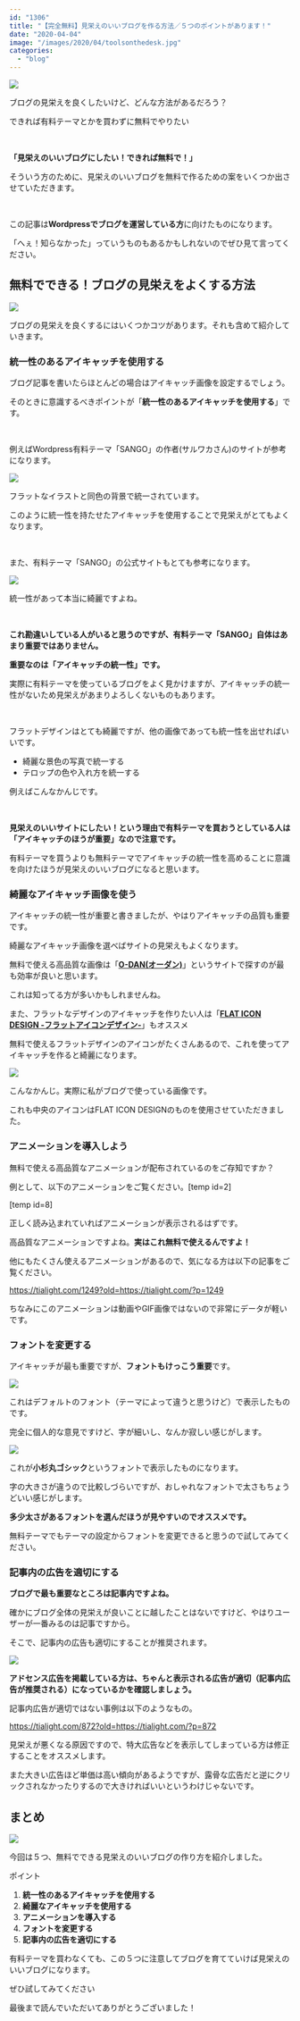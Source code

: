 ```yaml
---
id: "1306"
title: "【完全無料】見栄えのいいブログを作る方法／５つのポイントがあります！"
date: "2020-04-04"
image: "/images/2020/04/toolsonthedesk.jpg"
categories: 
  - "blog"
---
```


![](/images/2020/04/thinking_300x300.png)

ブログの見栄えを良くしたいけど、どんな方法があるだろう？

できれば有料テーマとかを買わずに無料でやりたい

 

**「見栄えのいいブログにしたい！できれば無料で！」**

そういう方のために、見栄えのいいブログを無料で作るための案をいくつか出させていただきます。

 

この記事は**Wordpressでブログを運営している方**に向けたものになります。

「へぇ！知らなかった」っていうものもあるかもしれないのでぜひ見て言ってください。

## 無料でできる！ブログの見栄えをよくする方法

![](/images/2019/12/loading_flat_an.png)

ブログの見栄えを良くするにはいくつかコツがあります。それも含めて紹介していきます。

### 統一性のあるアイキャッチを使用する

ブログ記事を書いたらほとんどの場合はアイキャッチ画像を設定するでしょう。

そのときに意識するべきポイントが「**統一性のあるアイキャッチを使用する**」です。

 

例えばWordpress有料テーマ「SANGO」の作者(サルワカさん)のサイトが参考になります。

![](/images/2020/04/saruwaka_sample.png)

フラットなイラストと同色の背景で統一されています。

このように統一性を持たせたアイキャッチを使用することで見栄えがとてもよくなります。

 

また、有料テーマ「SANGO」の公式サイトもとても参考になります。

![](/images/2020/04/sango_sample.png)

統一性があって本当に綺麗ですよね。

 

**これ勘違いしている人がいると思うのですが、有料テーマ「SANGO」自体はあまり重要ではありません。**

**重要なのは「アイキャッチの統一性」です。**

実際に有料テーマを使っているブログをよく見かけますが、アイキャッチの統一性がないため見栄えがあまりよろしくないものもあります。

 

フラットデザインはとても綺麗ですが、他の画像であっても統一性を出せればいいです。

- 綺麗な景色の写真で統一する
- テロップの色や入れ方を統一する

例えばこんなかんじです。

 

**見栄えのいいサイトにしたい！という理由で有料テーマを買おうとしている人は「アイキャッチのほうが重要」なので注意です。**

有料テーマを買うよりも無料テーマでアイキャッチの統一性を高めることに意識を向けたほうが見栄えのいいブログになると思います。

### 綺麗なアイキャッチ画像を使う

アイキャッチの統一性が重要と書きましたが、やはりアイキャッチの品質も重要です。

綺麗なアイキャッチ画像を選べばサイトの見栄えもよくなります。

無料で使える高品質な画像は「**[O-DAN(オーダン)](https://o-dan.net/ja/)**」というサイトで探すのが最も効率が良いと思います。

これは知ってる方が多いかもしれませんね。

また、フラットなデザインのアイキャッチを作りたい人は「**[FLAT ICON DESIGN -フラットアイコンデザイン-](http://flat-icon-design.com/)**」もオススメ

無料で使えるフラットデザインのアイコンがたくさんあるので、これを使ってアイキャッチを作ると綺麗になります。

![](/images/2020/03/chatcloud.png)

こんなかんじ。実際に私がブログで使っている画像です。

これも中央のアイコンはFLAT ICON DESIGNのものを使用させていただきました。

### アニメーションを導入しよう

無料で使える高品質なアニメーションが配布されているのをご存知ですか？

例として、以下のアニメーションをご覧ください。\[temp id=2\]

\[temp id=8\]

正しく読み込まれていればアニメーションが表示されるはずです。

高品質なアニメーションですよね。**実はこれ無料で使えるんですよ！**

他にもたくさん使えるアニメーションがあるので、気になる方は以下の記事をご覧ください。

https://tialight.com/1249?old=https://tialight.com/?p=1249

ちなみにこのアニメーションは動画やGIF画像ではないので非常にデータが軽いです。

### フォントを変更する

アイキャッチが最も重要ですが、**フォントもけっこう重要**です。

![](/images/2020/04/font_sample1.png)

これはデフォルトのフォント（テーマによって違うと思うけど）で表示したものです。

完全に個人的な意見ですけど、字が細いし、なんか寂しい感じがします。

![](/images/2020/04/font_sample2.png)

これが**小杉丸ゴシック**というフォントで表示したものになります。

字の大きさが違うので比較しづらいですが、おしゃれなフォントで太さもちょうどいい感じがします。

**多少太さがあるフォントを選んだほうが見やすいのでオススメです。**

無料テーマでもテーマの設定からフォントを変更できると思うので試してみてください。

### 記事内の広告を適切にする

**ブログで最も重要なところは記事内ですよね。**

確かにブログ全体の見栄えが良いことに越したことはないですけど、やはりユーザーが一番みるのは記事ですから。

そこで、記事内の広告も適切にすることが推奨されます。

![](/images/2020/02/gas_units.png)

**アドセンス広告を掲載している方は、ちゃんと表示される広告が適切（記事内広告が推奨される）になっているかを確認しましょう。**

記事内広告が適切ではない事例は以下のようなもの。

https://tialight.com/872?old=https://tialight.com/?p=872

見栄えが悪くなる原因ですので、特大広告などを表示してしまっている方は修正することをオススメします。

また大きい広告ほど単価は高い傾向があるようですが、露骨な広告だと逆にクリックされなかったりするので大きければいいというわけじゃないです。

## まとめ

![](/images/2019/12/paper_and_enpitsu.jpg)

今回は５つ、無料でできる見栄えのいいブログの作り方を紹介しました。

ポイント

1. **統一性のあるアイキャッチを使用する**
2. **綺麗なアイキャッチを使用する**
3. **アニメーションを導入する**
4. **フォントを変更する**
5. **記事内の広告を適切にする**

有料テーマを買わなくても、この５つに注意してブログを育てていけば見栄えのいいブログになります。

ぜひ試してみてください

最後まで読んでいただいてありがとうございました！
